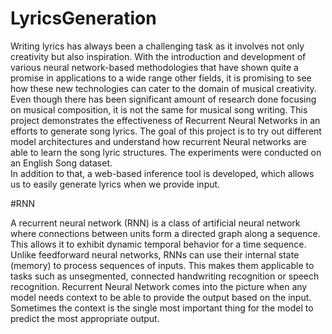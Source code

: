 # LyricsGeneration

Writing lyrics has always been a challenging task as it involves not only creativity but also inspiration. With the introduction and development of various neural network-based methodologies that have shown quite a promise in applications to a wide range other fields, it is promising to see how these new technologies can cater to the domain of musical creativity. Even though there has been significant amount of research done focusing on musical composition, it is not the same for musical song writing.
 This project demonstrates the effectiveness of Recurrent Neural Networks in an efforts to generate song lyrics. The goal of this project is to try out different model
architectures and understand how recurrent Neural networks are able to learn the
song lyric structures.
The experiments were conducted on an English Song dataset.	
In addition to that, a web-based inference tool is developed, which allows us to easily generate lyrics when we provide input.

#RNN

A recurrent neural network (RNN) is a class of artificial neural network where
connections between units form a directed graph along a sequence. This allows it
to exhibit dynamic temporal behavior for a time sequence. Unlike feedforward
neural networks, RNNs can use their internal state (memory) to process
sequences of inputs. This makes them applicable to tasks such as unsegmented,
connected handwriting recognition or speech recognition.
Recurrent Neural Network comes into the picture when any model needs context
to be able to provide the output based on the input. Sometimes the context is the
single most important thing for the model to predict the most appropriate output.

